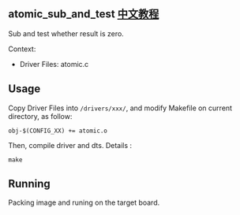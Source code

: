 atomic_sub_and_test [中文教程](https://biscuitos.github.io/blog/ATOMIC_atomic_sub_and_test/)
----------------------------------

Sub and test whether result is zero.

Context:

* Driver Files: atomic.c

## Usage

Copy Driver Files into `/drivers/xxx/`, and modify Makefile on current 
directory, as follow:

```
obj-$(CONFIG_XX) += atomic.o
```

Then, compile driver and dts. Details :

```
make
```

## Running

Packing image and runing on the target board.
